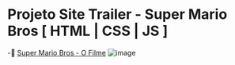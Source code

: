 # Projeto Site Trailer - Super Mario Bros [ HTML | CSS | JS ] 
-🔎 [Super Mario Bros - O Filme](https://ep3rii.github.io/projeto-site-filme-mario/)
![image](https://user-images.githubusercontent.com/101887872/214781630-8d255c72-d06d-45e9-90a9-af02a36020b3.png)
